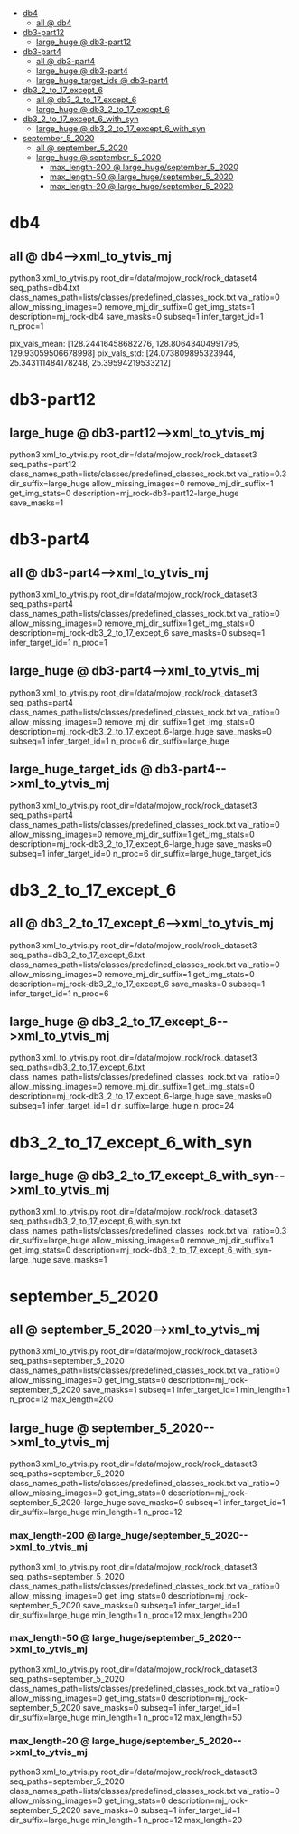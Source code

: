 <!-- MarkdownTOC -->

- [db4](#db4_)
    - [all       @ db4](#all___db_4_)
- [db3-part12](#db3_part1_2_)
    - [large_huge       @ db3-part12](#large_huge___db3_part12_)
- [db3-part4](#db3_part4_)
    - [all       @ db3-part4](#all___db3_part_4_)
    - [large_huge       @ db3-part4](#large_huge___db3_part_4_)
    - [large_huge_target_ids       @ db3-part4](#large_huge_target_ids___db3_part_4_)
- [db3_2_to_17_except_6](#db3_2_to_17_except_6_)
    - [all       @ db3_2_to_17_except_6](#all___db3_2_to_17_except_6_)
    - [large_huge       @ db3_2_to_17_except_6](#large_huge___db3_2_to_17_except_6_)
- [db3_2_to_17_except_6_with_syn](#db3_2_to_17_except_6_with_syn_)
    - [large_huge       @ db3_2_to_17_except_6_with_syn](#large_huge___db3_2_to_17_except_6_with_sy_n_)
- [september_5_2020](#september_5_202_0_)
    - [all       @ september_5_2020](#all___september_5_2020_)
    - [large_huge       @ september_5_2020](#large_huge___september_5_2020_)
        - [max_length-200       @ large_huge/september_5_2020](#max_length_200___large_huge_september_5_202_0_)
        - [max_length-50       @ large_huge/september_5_2020](#max_length_50___large_huge_september_5_202_0_)
        - [max_length-20       @ large_huge/september_5_2020](#max_length_20___large_huge_september_5_202_0_)

<!-- /MarkdownTOC -->


<a id="db4_"></a>
# db4
<a id="all___db_4_"></a>
## all       @ db4-->xml_to_ytvis_mj
python3 xml_to_ytvis.py root_dir=/data/mojow_rock/rock_dataset4 seq_paths=db4.txt class_names_path=lists/classes/predefined_classes_rock.txt val_ratio=0 allow_missing_images=0 remove_mj_dir_suffix=0 get_img_stats=1 description=mj_rock-db4 save_masks=0 subseq=1 infer_target_id=1 n_proc=1

pix_vals_mean: [128.24416458682276, 128.80643404991795, 129.93059506678998]
pix_vals_std: [24.073809895323944, 25.343111484178248, 25.39594219533212]


<a id="db3_part1_2_"></a>
# db3-part12
<a id="large_huge___db3_part12_"></a>
## large_huge       @ db3-part12-->xml_to_ytvis_mj
python3 xml_to_ytvis.py root_dir=/data/mojow_rock/rock_dataset3 seq_paths=part12 class_names_path=lists/classes/predefined_classes_rock.txt val_ratio=0.3 dir_suffix=large_huge allow_missing_images=0 remove_mj_dir_suffix=1 get_img_stats=0 description=mj_rock-db3-part12-large_huge save_masks=1

<a id="db3_part4_"></a>
# db3-part4
<a id="all___db3_part_4_"></a>
## all       @ db3-part4-->xml_to_ytvis_mj
python3 xml_to_ytvis.py root_dir=/data/mojow_rock/rock_dataset3 seq_paths=part4 class_names_path=lists/classes/predefined_classes_rock.txt val_ratio=0 allow_missing_images=0 remove_mj_dir_suffix=1 get_img_stats=0 description=mj_rock-db3_2_to_17_except_6 save_masks=0 subseq=1 infer_target_id=1 n_proc=1

<a id="large_huge___db3_part_4_"></a>
## large_huge       @ db3-part4-->xml_to_ytvis_mj
python3 xml_to_ytvis.py root_dir=/data/mojow_rock/rock_dataset3 seq_paths=part4 class_names_path=lists/classes/predefined_classes_rock.txt val_ratio=0 allow_missing_images=0 remove_mj_dir_suffix=1 get_img_stats=0 description=mj_rock-db3_2_to_17_except_6-large_huge save_masks=0 subseq=1 infer_target_id=1 n_proc=6 dir_suffix=large_huge

<a id="large_huge_target_ids___db3_part_4_"></a>
## large_huge_target_ids       @ db3-part4-->xml_to_ytvis_mj
python3 xml_to_ytvis.py root_dir=/data/mojow_rock/rock_dataset3 seq_paths=part4 class_names_path=lists/classes/predefined_classes_rock.txt val_ratio=0 allow_missing_images=0 remove_mj_dir_suffix=1 get_img_stats=0 description=mj_rock-db3_2_to_17_except_6-large_huge save_masks=0 subseq=1 infer_target_id=0 n_proc=6 dir_suffix=large_huge_target_ids

<a id="db3_2_to_17_except_6_"></a>
# db3_2_to_17_except_6
<a id="all___db3_2_to_17_except_6_"></a>
## all       @ db3_2_to_17_except_6-->xml_to_ytvis_mj
python3 xml_to_ytvis.py root_dir=/data/mojow_rock/rock_dataset3 seq_paths=db3_2_to_17_except_6.txt class_names_path=lists/classes/predefined_classes_rock.txt val_ratio=0 allow_missing_images=0 remove_mj_dir_suffix=1 get_img_stats=0 description=mj_rock-db3_2_to_17_except_6 save_masks=0 subseq=1 infer_target_id=1 n_proc=6

<a id="large_huge___db3_2_to_17_except_6_"></a>
## large_huge       @ db3_2_to_17_except_6-->xml_to_ytvis_mj
python3 xml_to_ytvis.py root_dir=/data/mojow_rock/rock_dataset3 seq_paths=db3_2_to_17_except_6.txt class_names_path=lists/classes/predefined_classes_rock.txt val_ratio=0 allow_missing_images=0 remove_mj_dir_suffix=1 get_img_stats=0 description=mj_rock-db3_2_to_17_except_6-large_huge save_masks=0 subseq=1 infer_target_id=1 dir_suffix=large_huge n_proc=24

<a id="db3_2_to_17_except_6_with_syn_"></a>
# db3_2_to_17_except_6_with_syn
<a id="large_huge___db3_2_to_17_except_6_with_sy_n_"></a>
## large_huge       @ db3_2_to_17_except_6_with_syn-->xml_to_ytvis_mj
python3 xml_to_ytvis.py root_dir=/data/mojow_rock/rock_dataset3 seq_paths=db3_2_to_17_except_6_with_syn.txt class_names_path=lists/classes/predefined_classes_rock.txt val_ratio=0.3 dir_suffix=large_huge allow_missing_images=0 remove_mj_dir_suffix=1 get_img_stats=0 description=mj_rock-db3_2_to_17_except_6_with_syn-large_huge save_masks=1

<a id="september_5_202_0_"></a>
# september_5_2020

<a id="all___september_5_2020_"></a>
## all       @ september_5_2020-->xml_to_ytvis_mj
python3 xml_to_ytvis.py root_dir=/data/mojow_rock/rock_dataset3 seq_paths=september_5_2020 class_names_path=lists/classes/predefined_classes_rock.txt val_ratio=0 allow_missing_images=0 get_img_stats=0 description=mj_rock-september_5_2020 save_masks=1 subseq=1 infer_target_id=1 min_length=1 n_proc=12 max_length=200

<a id="large_huge___september_5_2020_"></a>
## large_huge       @ september_5_2020-->xml_to_ytvis_mj
python3 xml_to_ytvis.py root_dir=/data/mojow_rock/rock_dataset3 seq_paths=september_5_2020 class_names_path=lists/classes/predefined_classes_rock.txt val_ratio=0 allow_missing_images=0 get_img_stats=0 description=mj_rock-september_5_2020-large_huge save_masks=0 subseq=1 infer_target_id=1 dir_suffix=large_huge min_length=1 n_proc=12

<a id="max_length_200___large_huge_september_5_202_0_"></a>
### max_length-200       @ large_huge/september_5_2020-->xml_to_ytvis_mj
python3 xml_to_ytvis.py root_dir=/data/mojow_rock/rock_dataset3 seq_paths=september_5_2020 class_names_path=lists/classes/predefined_classes_rock.txt val_ratio=0 allow_missing_images=0 get_img_stats=0 description=mj_rock-september_5_2020 save_masks=0 subseq=1 infer_target_id=1 dir_suffix=large_huge min_length=1 n_proc=12 max_length=200

<a id="max_length_50___large_huge_september_5_202_0_"></a>
### max_length-50       @ large_huge/september_5_2020-->xml_to_ytvis_mj
python3 xml_to_ytvis.py root_dir=/data/mojow_rock/rock_dataset3 seq_paths=september_5_2020 class_names_path=lists/classes/predefined_classes_rock.txt val_ratio=0 allow_missing_images=0 get_img_stats=0 description=mj_rock-september_5_2020 save_masks=0 subseq=1 infer_target_id=1 dir_suffix=large_huge min_length=1 n_proc=12 max_length=50

<a id="max_length_20___large_huge_september_5_202_0_"></a>
### max_length-20       @ large_huge/september_5_2020-->xml_to_ytvis_mj
python3 xml_to_ytvis.py root_dir=/data/mojow_rock/rock_dataset3 seq_paths=september_5_2020 class_names_path=lists/classes/predefined_classes_rock.txt val_ratio=0 allow_missing_images=0 get_img_stats=0 description=mj_rock-september_5_2020 save_masks=0 subseq=1 infer_target_id=1 dir_suffix=large_huge min_length=1 n_proc=12 max_length=20
